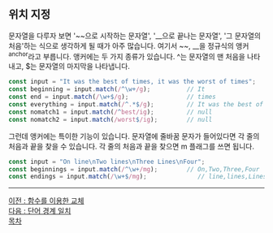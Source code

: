 ## 위치 지정
문자열을 다루자 보면 '~~으로 시작하는 문자열', '__으로 끝나는 문자열', '그 문자열의 처음'하는 식으로 생각하게 될 때가 아주 많습니다. 여기서 ~~, __을 정규식의 앵커<sup>anchor</sup>라고 부릅니다. 앵커에는 두 가지 종류가 있습니다. ^는 문자열의 맨 처음을 나타내고, $는 문자열의 마지막을 나타냅니다.

```javascript
const input = "It was the best of times, it was the worst of times";
const beginning = input.match(/^\w+/g);          // It
const end = input.match(/\w+$/g);                // times
const everything = input.match(/^.*$/g);         // It was the best of times, it was the worst of times (input과 동일합니다)
const nomatch1 = input.match(/^best/ig);         // null
const nomatch2 = input.match(/worst$/ig);        // null
```

그런데 앵커에는 특이한 기능이 있습니다. 문자열에 줄바꿈 문자가 들어있다면 각 줄의 처음과 끝을 찾을 수 있습니다. 각 줄의 처음과 끝을 찾으면 m 플래그를 쓰면 됩니다.

```javascript
const input = "On line\nTwo lines\nThree Lines\nFour";
const beginnings = input.match(/^\w+/mg);        // On,Two,Three,Four
const endings = input.match(/\w+$/mg);              // line,lines,Lines,Four
```

***
[이전 : 함수를 이용한 교체](17.16.md) <br/>
[다음 : 단어 경계 일치](17.18.md) <br/>
[목차](../progressCheck.md)